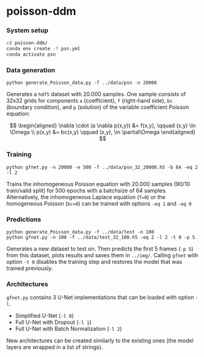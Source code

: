 # poisson-ddm

### System setup

```bash
cd poisson-ddm/
conda env create -f psn.yml
conda activate psn
```

### Data generation

```
python generate_Poisson_data.py -f ../data/psn -n 20000
```

Generates a `hdf5` dataset with 20.000 samples. One sample consists of 32x32 grids for components `a` (coefficient), `f` (right-hand side), `bc` (boundary condition), and `p` (solution) of the variable coefficient Poisson equation:

$$
\begin{aligned}
\nabla \cdot (a \nabla p(x,y)) &= f(x,y), \qquad (x,y) \in \Omega \\
p(x,y) &= bc(x,y) \qquad (x,y), \in \partial\Omega
\end{aligned}
$$

### Training

```
python gfnet.py -n 20000 -e 500 -f ../data/psn_32_20000.h5 -b 64 -eq 2 -l 2
```
Trains the inhomogeneous Poisson equation with 20.000 samples (90/10 train/valid split) for 500 epochs with a batchsize of 64 samples.
Alternatively, the inhomogeneous Laplace equation (`f=0`) or the homogeneous Poisson (`bc=0`) can be trained with options `-eq 1` and `-eq 0`

### Predictions

```
python generate_Poisson_data.py -f ../data/test -n 100
python gfnet.py -n 100 -f ../data/test_32_100.h5 -eq 2 -l 2 -t 0 -p 5
```
Generates a new dataset to test on. Then predicts the first 5 frames (`-p 5`) from this dataset, plots results and saves them in `../img/`.
Calling `gfnet` with option `-t 0`  disables the training step and restores the model that was trained previously.

###  Architectures

`gfnet.py` contains 3 U-Net implementations that can be loaded with option `-l`.
-  Simplified U-Net (`-l 0`)
-  Full U-Net with Dropout (`-l 1`)
-  Full U-Net with Batch Normalization (`-l 2`)

New architectures can be created similarly to the existing ones (the model layers are wrapped in a list of strings).


